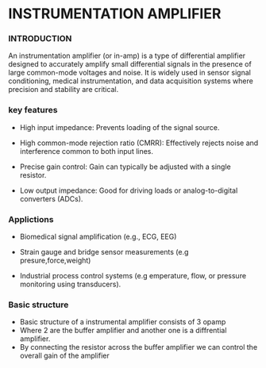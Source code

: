 # INSTRUMENTATION AMPLIFIER
### INTRODUCTION
  An instrumentation amplifier (or in-amp) is a type of differential amplifier designed to accurately amplify small differential signals in the presence of large common-mode voltages and noise. It is widely used in sensor signal conditioning, medical instrumentation, and data acquisition systems where precision and stability are critical.
  ### key features
  - High input impedance: Prevents loading of the signal source.

  - High common-mode rejection ratio (CMRR): Effectively rejects noise and interference common to both input lines.

  - Precise gain control: Gain can typically be adjusted with a single resistor.

  - Low output impedance: Good for driving loads or analog-to-digital converters (ADCs).

### Applictions
  - Biomedical signal amplification (e.g., ECG, EEG)

  - Strain gauge and bridge sensor measurements (e.g presure,force,weight)

  - Industrial process control systems (e.g emperature, flow, or pressure monitoring using transducers).

### Basic structure
  - Basic structure of a instrumental amplifier consists of 3 opamp
  - Where 2 are the buffer amplifier and another one is a diffrential amplifier.
  - By connecting the resistor across the buffer amplifier we can control the overall gain of the amplifier 
